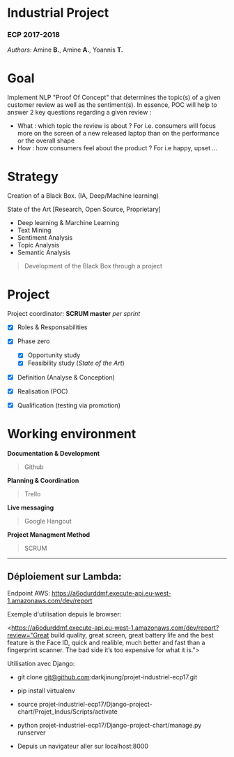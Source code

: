 # Industrial Project
### ECP 2017-2018

*Authors*: Amine **B.**, Amine **A.**, Yoannis **T.**

# Goal
Implement NLP "Proof Of Concept" that determines the topic(s) of a given customer review as well as the sentiment(s).
In essence, POC will help to answer 2 key questions regarding a given review : 
 - What : which topic the review is about ? For i.e. consumers will focus more on the screen of a new released laptop than on the performance or the overall shape 
 - How : how consumers feel about the product ? For i.e happy, upset ...

# Strategy

Creation of a Black Box. (IA, Deep/Machine learning)

State of the Art [Research, Open Source, Proprietary]
 - Deep learning & Marchine Learning
 - Text Mining
 - Sentiment Analysis
 - Topic Analysis
 - Semantic Analysis

> Development of the Black Box through a project


# Project
Project coordinator: **SCRUM master** *per sprint*
  - [x] Roles & Responsabilities
  - [x] Phase zero
    - [x] Opportunity study
    - [x] Feasibility study (*State of the Art*)
  - [x] Definition (Analyse & Conception)
  - [x] Realisation (POC)
  - [x] Qualification (testing via promotion)


# Working environment 

**Documentation & Development**
> Github

**Planning & Coordination**
> Trello

**Live messaging**
> Google Hangout

**Project Managment Method**
> SCRUM

- - -

## Déploiement sur Lambda:


Endpoint AWS: https://a6odurddmf.execute-api.eu-west-1.amazonaws.com/dev/report


Exemple d'utilisation depuis le browser:


<https://a6odurddmf.execute-api.eu-west-1.amazonaws.com/dev/report?review="Great build quality, great screen, great battery life and the best feature is the Face ID, quick and realible, much better and fast than a fingerprint scanner. The bad side it’s too expensive for what it is.">


Utilisation avec Django:


- git clone git@github.com:darkjinung/projet-industriel-ecp17.git


- pip install virtualenv


- source projet-industriel-ecp17/Django-project-chart/Projet_Indus/Scripts/activate


- python projet-industriel-ecp17/Django-project-chart/manage.py runserver


- Depuis un navigateur aller sur localhost:8000

